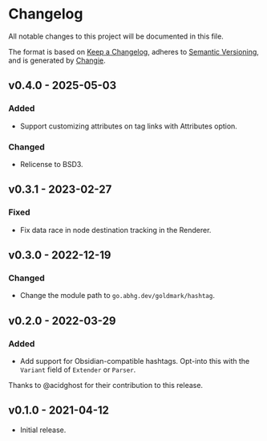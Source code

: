 # Changelog
All notable changes to this project will be documented in this file.

The format is based on [Keep a Changelog](https://keepachangelog.com/en/1.0.0/),
adheres to [Semantic Versioning](https://semver.org/spec/v2.0.0.html),
and is generated by [Changie](https://github.com/miniscruff/changie).

## v0.4.0 - 2025-05-03
### Added
- Support customizing attributes on tag links with Attributes option.
### Changed
- Relicense to BSD3.

## v0.3.1 - 2023-02-27
### Fixed
- Fix data race in node destination tracking in the Renderer.

## v0.3.0 - 2022-12-19
### Changed
- Change the module path to `go.abhg.dev/goldmark/hashtag`.

## v0.2.0 - 2022-03-29
### Added
- Add support for Obsidian-compatible hashtags.
  Opt-into this with the `Variant` field of `Extender` or `Parser`.

Thanks to @acidghost for their contribution to this release.

## v0.1.0 - 2021-04-12
- Initial release.

